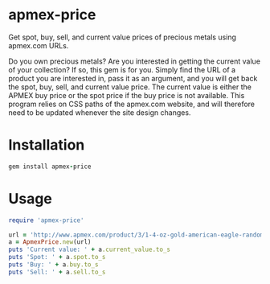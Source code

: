 # apmex-price
Get spot, buy, sell, and current value prices of precious metals using apmex.com URLs.

Do you own precious metals?  Are you interested in getting the current value of your collection?  If so, this gem is for you.  Simply find the URL of a product you are interested in, pass it as an argument, and you will get back the spot, buy, sell, and current value price.  The current value is either the APMEX buy price or the spot price if the buy price is not available.  This program relies on CSS paths of the apmex.com website, and will therefore need to be updated whenever the site design changes.

# Installation
```ruby
gem install apmex-price
```

# Usage
```ruby
require 'apmex-price'

url = 'http://www.apmex.com/product/3/1-4-oz-gold-american-eagle-random-year'
a = ApmexPrice.new(url)
puts 'Current value: ' + a.current_value.to_s
puts 'Spot: ' + a.spot.to_s
puts 'Buy: ' + a.buy.to_s
puts 'Sell: ' + a.sell.to_s
```
